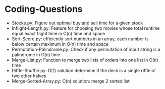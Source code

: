 # Coding-Questions

- Stocks.py: Figure out optimal buy and sell time for a given stock
- Inflight-Length.py: Feature for choosing two movies whose total runtime equal exact flight time in O(n) time and space
- Sort-Score.py: efficiently sort numbers in an array, each number is below certain maximum in O(n) time and space
- Permutation-Palindrome.py: Check if any permutation of input string is a palindrome in O(n) time
- Merge-List.py: Function to merge two lists of orders into one list in O(n) time
- Riffle-Shuffle.py: O(1) solution determine if the deck is a single riffle of two other halves
- Merge-Sorted-Array.py: O(n) solution: merge 2 sorted list
